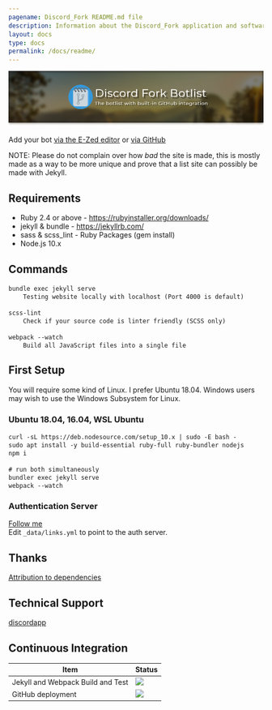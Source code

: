 ```yaml
---
pagename: Discord_Fork README.md file
description: Information about the Discord_Fork application and software
layout: docs
type: docs
permalink: /docs/readme/
---
```


![Discord Fork Botlist, The botlist with built in GitHub integration](/assets/images/readme-header.png)

Add your bot [via the E-Zed editor](https://discordbots.co.uk/edit) or [via GitHub](https://discordbots.co.uk/docs/adding-a-bot/)

NOTE: Please do not complain over how *bad* the site is made, this is mostly made as a
way to be more unique and prove that a list site can possibly be made with Jekyll.

## Requirements
- Ruby 2.4 or above - https://rubyinstaller.org/downloads/
- jekyll & bundle - https://jekyllrb.com/
- sass & scss_lint - Ruby Packages (gem install)
- Node.js 10.x

## Commands
```
bundle exec jekyll serve
    Testing website locally with localhost (Port 4000 is default)

scss-lint
    Check if your source code is linter friendly (SCSS only)

webpack --watch
    Build all JavaScript files into a single file
```

## First Setup
You will require some kind of Linux. I prefer Ubuntu 18.04.
Windows users may wish to use the Windows Subsystem for Linux.

### Ubuntu 18.04, 16.04, WSL Ubuntu
```
curl -sL https://deb.nodesource.com/setup_10.x | sudo -E bash -
sudo apt install -y build-essential ruby-full ruby-bundler nodejs
npm i

# run both simultaneously
bundler exec jekyll serve
webpack --watch
```

### Authentication Server
[Follow me](https://github.com/prose/gatekeeper#setup-your-gatekeeper)  
Edit `_data/links.yml` to point to the auth server.

## Thanks
[Attribution to dependencies](https://discordbots.co.uk/docs/attribution)

## Technical Support
[discordapp](https://discord.gg/8uC6aKZ)

## Continuous Integration

Item                              | Status
--------------------------------- | ------
Jekyll and Webpack Build and Test | <a href='https://jenkins.moustacheminer.com/job/Discord_Fork%20Builder'><img src='https://jenkins.moustacheminer.com/buildStatus/icon?job=Discord_Fork%20Builder'></a>
GitHub deployment                 | <a href='https://jenkins.moustacheminer.com/job/Discord_Fork%20Publisher/'><img src='https://jenkins.moustacheminer.com/buildStatus/icon?job=Discord_Fork%20Publisher'></a>
